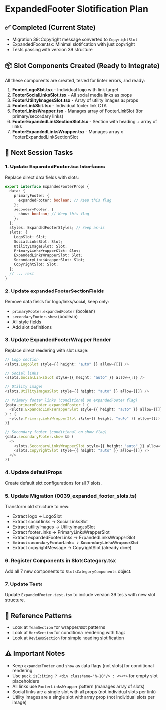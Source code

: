 # ExpandedFooter Slotification Plan

## ✅ Completed (Current State)

- Migration 39: Copyright message converted to `CopyrightSlot`
- ExpandedFooter.tsx: Minimal slotification with just copyright
- Tests passing with version 39 structure

## 📦 Slot Components Created (Ready to Integrate)

All these components are created, tested for linter errors, and ready:

1. **FooterLogoSlot.tsx** - Individual logo with link target
2. **FooterSocialLinksSlot.tsx** - All social media links as props
3. **FooterUtilityImagesSlot.tsx** - Array of utility images as props
4. **FooterLinkSlot.tsx** - Individual footer link CTA
5. **FooterLinksWrapper.tsx** - Manages array of FooterLinkSlot (for primary/secondary links)
6. **FooterExpandedLinkSectionSlot.tsx** - Section with heading + array of links
7. **FooterExpandedLinksWrapper.tsx** - Manages array of FooterExpandedLinkSectionSlot

## 🔧 Next Session Tasks

### 1. Update ExpandedFooter.tsx Interfaces

Replace direct data fields with slots:

```typescript
export interface ExpandedFooterProps {
  data: {
    primaryFooter: {
      expandedFooter: boolean; // Keep this flag
    };
    secondaryFooter: {
      show: boolean; // Keep this flag
    };
  };
  styles: ExpandedFooterStyles; // Keep as-is
  slots: {
    LogoSlot: Slot;
    SocialLinksSlot: Slot;
    UtilityImagesSlot: Slot;
    PrimaryLinksWrapperSlot: Slot;
    ExpandedLinksWrapperSlot: Slot;
    SecondaryLinksWrapperSlot: Slot;
    CopyrightSlot: Slot;
  };
  // ... rest
}
```

### 2. Update expandedFooterSectionFields

Remove data fields for logo/links/social, keep only:

- `primaryFooter.expandedFooter` (boolean)
- `secondaryFooter.show` (boolean)
- All style fields
- Add slot definitions

### 3. Update ExpandedFooterWrapper Render

Replace direct rendering with slot usage:

```typescript
// Logo section
<slots.LogoSlot style={{ height: "auto" }} allow={[]} />

// Social links
<slots.SocialLinksSlot style={{ height: "auto" }} allow={[]} />

// Utility images
<slots.UtilityImagesSlot style={{ height: "auto" }} allow={[]} />

// Primary footer links (conditional on expandedFooter flag)
{data.primaryFooter.expandedFooter ? (
  <slots.ExpandedLinksWrapperSlot style={{ height: "auto" }} allow={[]} />
) : (
  <slots.PrimaryLinksWrapperSlot style={{ height: "auto" }} allow={[]} />
)}

// Secondary footer (conditional on show flag)
{data.secondaryFooter.show && (
  <>
    <slots.SecondaryLinksWrapperSlot style={{ height: "auto" }} allow={[]} />
    <slots.CopyrightSlot style={{ height: "auto" }} allow={[]} />
  </>
)}
```

### 4. Update defaultProps

Create default slot configurations for all 7 slots.

### 5. Update Migration (0039_expanded_footer_slots.ts)

Transform old structure to new:

- Extract logo → LogoSlot
- Extract social links → SocialLinksSlot
- Extract utilityImages → UtilityImagesSlot
- Extract footerLinks → PrimaryLinksWrapperSlot
- Extract expandedFooterLinks → ExpandedLinksWrapperSlot
- Extract secondaryFooterLinks → SecondaryLinksWrapperSlot
- Extract copyrightMessage → CopyrightSlot (already done)

### 6. Register Components in SlotsCategory.tsx

Add all 7 new components to `SlotsCategoryComponents` object.

### 7. Update Tests

Update `ExpandedFooter.test.tsx` to include version 39 tests with new slot structure.

## 📝 Reference Patterns

- Look at `TeamSection` for wrapper/slot patterns
- Look at `HeroSection` for conditional rendering with flags
- Look at `ReviewsSection` for simple heading slotification

## ⚠️ Important Notes

- Keep `expandedFooter` and `show` as data flags (not slots) for conditional rendering
- Use `puck.isEditing ? <div className="h-10"/> : <></>` for empty slot placeholders
- All links use `FooterLinksWrapper` pattern (manages array of slots)
- Social links are a single slot with all props (not individual slots per link)
- Utility images are a single slot with array prop (not individual slots per image)
